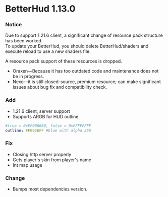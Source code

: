 # BetterHud 1.13.0

### Notice
Due to support 1.21.6 client, a significant change of resource pack structure has been worked.  
To update your BetterHud, you should delete BetterHud/shaders and execute reload to use a new shaders file.

A resource pack support of these resources is dropped.
- Oraxen—Because it has too outdated code and maintenance does not be in progress.
- Nexo—it is still closed-source, premium resource; can make significant issues about bug fix and compatibility check. 

### Add
- 1.21.6 client, server support
- Supports ARGB for HUD outline.
```yaml
#true = 0xFF000000, false = 0xFFFFFFFF
outline: FF0026FF #blue with alpha 255
```

### Fix
- Closing http server properly
- Gets player's skin from player's name
- Int map usage

### Change
- Bumps most dependencies version.